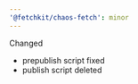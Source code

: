 ```yaml
---
'@fetchkit/chaos-fetch': minor
---
```


Changed

- prepublish script fixed
- publish script deleted
